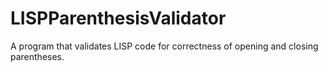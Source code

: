# LISPParenthesisValidator
A program that validates LISP code for correctness of opening and closing parentheses.
